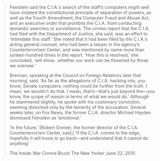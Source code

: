>Feinstein said the C.I.A.’s search of the staff’s computers might well have
>violated the constitutional principle of separation of powers, as well as the
>Fourth Amendment, the Computer Fraud and Abuse Act, and an executive order that
>prohibits the C.I.A. from conducting domestic searches or surveillance. The
>crimes report that the C.I.A. had filed with the Department of Justice, she
>said, was an effort to ‘intimidate this staff.’ She noted that it had been
>filed by the C.I.A.’s acting general counsel, who had been a lawyer in the
>agency’s Counterterrorism Center, and was mentioned by name more than sixteen
>hundred times in the report. ‘How this is resolved,’ she concluded, ‘will
>show...whether our work can be thwarted by those we oversee.’
>
>Brennan, speaking at the Council on Foreign Relations later that morning, said,
>‘As far as the allegations of C.I.A. hacking into, you know, Senate computers,
>nothing could be further from the truth. I mean, we wouldn’t do that. I mean,
>that’s—that’s just beyond the—you know, the scope of reason in terms of what we
>would do.’ Although he stammered slightly, he spoke with his customary
>conviction, seeming disturbed only by the temerity of the accusation. Several
>weeks later, on Fox News, the former C.I.A. director Michael Hayden dismissed
>Feinstein as ‘emotional.’
>
>‘In the future,’ [Robert Grenier, the former director of the C.I.A.
>Counterterrorism Center, said,] ‘if the C.I.A. comes to the edge, hopefully it
>will know to go back—and understand that it cannot do _anything_.’
>
>The Inside War
>Connie Bruck
>The New Yorker
>June 22, 2015
